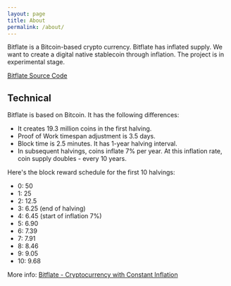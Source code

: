 ```yaml
---
layout: page
title: About
permalink: /about/
---
```


Bitflate is a Bitcoin-based crypto currency. Bitflate has inflated supply. We want to create a digital native stablecoin through inflation. The project is in experimental stage.

[Bitflate Source Code](https://github.com/bitflate)

Technical
----------------

Bitflate is based on Bitcoin. It has the following differences:

- It creates 19.3 million coins in the first halving.
- Proof of Work timespan adjustment is 3.5 days.
- Block time is 2.5 minutes. It has 1-year halving interval.
- In subsequent halvings, coins inflate 7% per year. At this inflation rate, coin supply doubles - every 10 years.

Here's the block reward schedule for the first 10 halvings:

- 0: 50
- 1: 25
- 2: 12.5
- 3: 6.25 (end of halving)
- 4: 6.45 (start of inflation 7%)
- 5: 6.90
- 6: 7.39
- 7: 7.91
- 8: 8.46
- 9: 9.05
- 10: 9.68

More info: [Bitflate - Cryptocurrency with Constant Inflation](https://bitflate.github.io/post/2019/04/14/bitflate-cryptocurrency-with-constant-inflation.html)